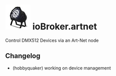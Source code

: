![Logo](admin/artnet.jpeg)
ioBroker.artnet
===============

Control DMX512 Devices via an Art-Net node


## Changelog

* (hobbyquaker) working on device management
